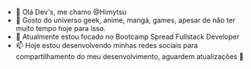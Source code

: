 - 👋 Olá Dev's, me chamo @Himytsu
- 👀 Gosto do universo geek, anime, mangá, games, apesar de não ter muito tempo hoje para isso.
- 🌱 Atualmente estou focado no Bootcamp Spread Fullstack Developer
- 📫 Hoje estou desenvolvendo minhas redes sociais para compartilhamento do meu desenvolvimento, aguardem atualizações 👀

<!---
Himytsu/Himytsu is a ✨ special ✨ repository because its `README.md` (this file) appears on your GitHub profile.
You can click the Preview link to take a look at your changes.
--->
